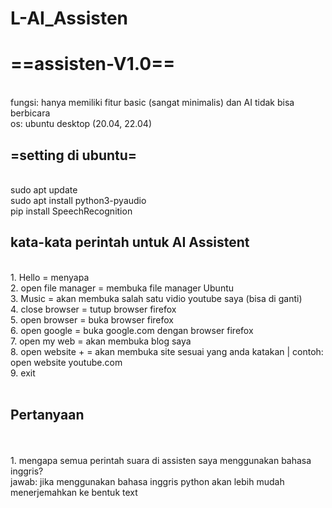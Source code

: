 # L-AI_Assisten

# ==assisten-V1.0==
<br>
fungsi: hanya memiliki fitur basic (sangat minimalis) dan AI tidak bisa berbicara
<br>
os: ubuntu desktop (20.04, 22.04)
<br>

## =setting di ubuntu=
<br>
sudo apt update
<br>
sudo apt install python3-pyaudio
<br>
pip install SpeechRecognition
<br>

## kata-kata perintah untuk AI Assistent
<br>
1. Hello = menyapa
<br>
2. open file manager = membuka file manager Ubuntu
<br>
3. Music = akan membuka salah satu vidio youtube saya (bisa di ganti)
<br>
4. close browser = tutup browser firefox
<br>
5. open browser = buka browser firefox
<br>
6. open google = buka google.com dengan browser firefox
<br>
7. open my web = akan membuka blog saya 
<br>
8. open website + <url> = akan membuka site sesuai yang anda katakan | contoh: open website youtube.com
<br>
9. exit
<br>
<br>

## Pertanyaan
<br>
<br>
1. mengapa semua perintah suara di assisten saya menggunakan bahasa inggris?
<br>
jawab: jika menggunakan bahasa inggris python akan lebih mudah menerjemahkan ke bentuk text
<br>
<br>
